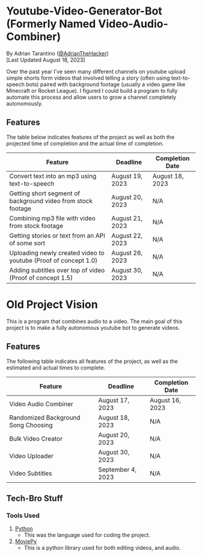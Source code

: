 # Youtube-Video-Generator-Bot (Formerly Named Video-Audio-Combiner)
By Adrian Tarantino ([@AdrianTheHacker](https://github.com/AdrianTheHacker))
<br>[Last Updated August 18, 2023]

Over the past year I've seen many different channels on youtube upload simple shorts form videos that involved telling a story (often using text-to-speech bots) paired with background footage (usually a video game like Minecraft or Rocket League). I figured I could build a program to fully automate this process and allow users to grow a channel completely autonomously.

## Features
The table below indicates features of the project as well as both the projected time of completion and the actual time of completion.

Feature | Deadline | Completion Date
--------|----------|----------------
Convert text into an mp3 using text-to-speech | August 19, 2023 | August 18, 2023
Getting short segment of background video from stock footage | August 20, 2023 | N/A
Combining mp3 file with video from stock footage | August 21, 2023 | N/A
Getting stories or text from an API of some sort | August 22, 2023 | N/A
Uploading newly created video to youtube (Proof of concept 1.0) | August 26, 2023 | N/A
Adding subtitles over top of video (Proof of concept 1.5) | August 30, 2023 | N/A


# Old Project Vision
This is a program that combines audio to a video. The main goal of this project is to make a fully autonomous youtube bot to generate videos.

## Features
The following table indicates all features of the project, as well as the estimated and actual times to complete.

Feature | Deadline | Completion Date
--------|----------|----------------
Video Audio Combiner | August 17, 2023 | August 16, 2023
Randomized Background Song Choosing | August 18, 2023 | N/A
Bulk Video Creator | August 20, 2023 | N/A
Video Uploader | August 30, 2023 | N/A
Video Subtitles | September 4, 2023 | N/A

## Tech-Bro Stuff
### Tools Used
1. [Python](https://www.python.org/)
    * This was the language used for coding the project.
2. [MoviePy](https://zulko.github.io/moviepy/)
    * This is a python library used for both editing videos, and audio.

